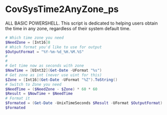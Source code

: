 # CovSysTime2AnyZone_ps
ALL BASIC POWERSHELL. This script is dedicated to helping users obtain the time in any zone, regardless of their system default time.

```powershell
# Which time zone you need
$NeedZone = [Int16]8
# Which format you'd like to use for output
$OutputFormat = "%Y-%m-%d_%H.%M.%S"
#
#
# Get time now as seconds with zone
$NowTime = [UInt32](Get-Date -UFormat "%s")
# Get zone as int (never use uint for this)
$Zone = [Int16](Get-Date -UFormat "%Z").ToString()
# Switch to Zone you need
$NeedTime = ($NeedZone - $Zone) * 60 * 60
$Result = $NowTime + $NeedTime
# Format it
$Formated = (Get-Date -UnixTimeSeconds $Result -UFormat $OutputFormat).ToString()
$Formated
```
